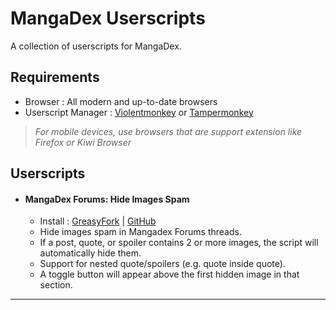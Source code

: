 # MangaDex Userscripts  
  
A collection of userscripts for MangaDex.  

## Requirements

* Browser : All modern and up-to-date browsers
* Userscript Manager : [Violentmonkey](https://violentmonkey.github.io/) or [Tampermonkey](https://www.tampermonkey.net)

> _For mobile devices, use browsers that are support extension like Firefox or Kiwi Browser_
  
## Userscripts  

* #### MangaDex Forums: Hide Images Spam  
  * Install : [GreasyFork](https://greasyfork.org/en/scripts/546221-mangadex-forums-hide-images-spam) | [GitHub](https://raw.githubusercontent.com/reforget-id/mangadex-userscripts/master/scripts/mdex-forums-images-spam.user.js)
  * Hide images spam in Mangadex Forums threads.
  * If a post, quote, or spoiler contains 2 or more images, the script will automatically hide them.
  * Support for nested quote/spoilers (e.g. quote inside quote).
  * A toggle button will appear above the first hidden image in that section.
  
---

